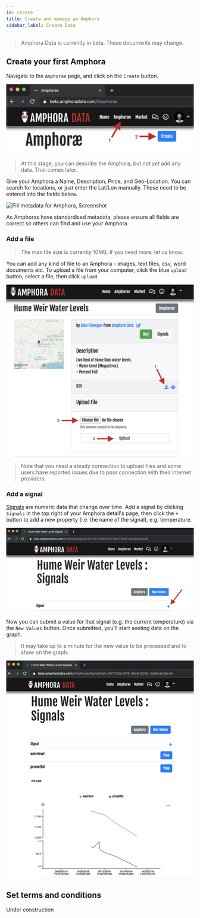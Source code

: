 ```yaml
---
id: create
title: Create and manage an Amphora
sidebar_label: Create Data
---
```


> Amphora Data is currently in beta. These documents may change.


## Create your first Amphora

Navigate to the `Amphorae` page, and click on the `Create` button.

![How to Navigate to Create Amphora, Screenshot](/docs/assets/screenshots/nav_create_amphora.png)

> At this stage, you can describe the Amphora, but *not yet* add any data. That comes later.

Give your Amphora a Name, Description, Price, and Geo-Location. You can search for locations, or just enter the Lat/Lon manually. These need to be entered into the fields below.

![Fill metadata for Amphora, Screenshot](/docs/assets/screenshots/CreateAmphora.png)

As Amphoras have standardised metadata, please ensure all fields are correct so others can find and use your Amphora.

### Add a file

> The max file size is currently 10MB. If you need more, let us know.

You can add any kind of file to an Amphora - images, text files, csv, word documents etc. To upload a file from your computer, click the blue `upload` button, select a file, then click `upload`.

![Add a file to an Amphora, Screenshot](/docs/assets/screenshots/add_file_amphora.png)

> Note that you need a steady connection to upload files and some users have reported issues due to poor connection with their internet providers.

### Add a signal

[Signals](/docs/guides/models/signal.md) are numeric data that change over time. Add a signal by clicking `Signals` in the top right of your Amphora detail's page, then click the `+` button to add a new property (i.e. the name of the signal), e.g. temperature.

![Add a signal to an Amphora, Screenshot](/docs/assets/screenshots/add_signal_amphora.png)

Now you can submit a value for that signal (e.g. the current temperature) via the `New Values` button. Once submitted, you'll start seeting data on the graph.

> It may take up to a minute for the new value to be processed and to show on the graph.

![Viewing a signal on an Amphora, Screenshot](/docs/assets/screenshots/view_signal_amphora.png)


## Set terms and conditions

Under construction
